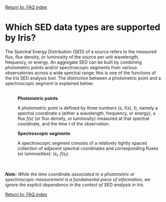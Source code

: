 [Return to: FAQ index][faq]

# Which SED data types are supported by Iris?

The Spectral Energy Distribution (SED) of a source refers to the measured flux, flux density, or luminosity of the source per unit wavelength, frequency, or energy. An aggregate SED can be built by combining photometric points and/or spectroscopic segments from various observatories across a wide spectral range; this is one of the functions of the Iris SED analysis tool. The distinction between a photometric point and a spectroscopic segment is explained below:

<br/>
<dd>
<strong>Photometric points</strong>
<p>
A photometric point is defined by three numbers (s, f(s), t), namely a spectral coordinate <em>s</em> (either a wavelength, frequency, or energy), a flux <em>f(s)</em> (or flux density, or luminosity) measured at that spectral coordinate, and the time <em>t</em> of the observation.
</p>
</dd>

<dd>
<strong>Spectroscopic segments</strong>
<p>
A spectroscopic segment consists of a relatively tightly spaced collection of adjacent spectral coordinates and corresponding fluxes (or luminosities): (<em>s<sub>i</sub>, f(s<sub>i</sub></em>).
</p>
</dd>
<br/>

_**Note:** While the time coordinate associated to a photometric or spectroscopic measurement is a fundamental piece of information, we ignore the explicit dependence in the context of SED analysis in Iris._

[Return to: FAQ index][faq]

<!-- links -->
[faq]:		./index.html

